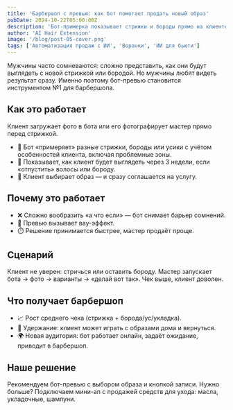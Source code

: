 ```yaml
---
title: 'Барбершоп с превью: как бот помогает продать новый образ'
pubDate: 2024-10-22T05:00:00Z
description: 'Бот-примерка показывает стрижки и бороды прямо на клиенте, снимает сомнения и повышает чек барбершопа.'
author: 'AI Hair Extension'
image: '/blog/post-05-cover.png'
tags: ['Автоматизация продаж с ИИ', 'Воронки', 'ИИ для бьюти']
---
```


Мужчины часто сомневаются: сложно представить, как они будут выглядеть с новой стрижкой или бородой. Но мужчины любят видеть результат сразу. Именно поэтому бот-превью становится инструментом №1 для барбершопа.

## Как это работает

Клиент загружает фото в бота или его фотографирует мастер прямо перед стрижкой.

- 📸 Бот «примеряет» разные стрижки, бороды или усики с учётом особенностей клиента, включая проблемные зоны.
- 🎯 Показывает, как клиент будет выглядеть через 3 недели, если «отпустить» волосы или бороду.
- 💇 Клиент выбирает образ — и сразу соглашается на услугу.

## Почему это работает

- ❌ Сложно вообразить «а что если» — бот снимает барьер сомнений.
- 🤩 Превью вызывает вау-эффект.
- ⏱️ Решение принимается быстрее, мастер продаёт проще.

## Сценарий

Клиент не уверен: стричься или оставить бороду. Мастер запускает бота → фото → варианты → «делай вот так». Чек выше, клиент доволен.

## Что получает барбершоп

- 📈 Рост среднего чека (стрижка + борода/ус/укладка).
- 🔁 Удержание: клиент может играть с образами дома и вернуться.
- 🌍 Новая аудитория: бот работает онлайн, задаёт ожидание, приводит в барбершоп.

## Наше решение

Рекомендуем бот-превью с выбором образа и кнопкой записи. Нужно больше? Подключаем мини-ап с продажей средств для ухода: масла, укладочные, шампуни.
